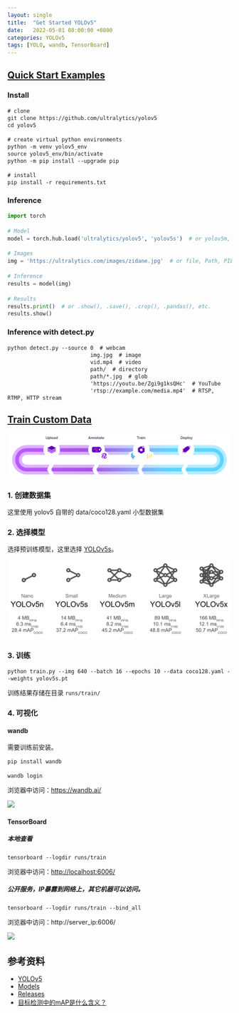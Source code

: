 ```yaml
---
layout: single
title:  "Get Started YOLOv5"
date:   2022-05-01 08:00:00 +0800
categories: YOLOv5
tags: [YOLO, wandb, TensorBoard]
---
```


## [Quick Start Examples](https://github.com/ultralytics/yolov5#quick-start-examples)

### Install
```shell
# clone
git clone https://github.com/ultralytics/yolov5
cd yolov5

# create virtual python environments
python -m venv yolov5_env
source yolov5_env/bin/activate
python -m pip install --upgrade pip

# install
pip install -r requirements.txt
```

### Inference
```py
import torch

# Model
model = torch.hub.load('ultralytics/yolov5', 'yolov5s')  # or yolov5m, yolov5l, yolov5x, custom

# Images
img = 'https://ultralytics.com/images/zidane.jpg'  # or file, Path, PIL, OpenCV, numpy, list

# Inference
results = model(img)

# Results
results.print()  # or .show(), .save(), .crop(), .pandas(), etc.
results.show()
```

### Inference with detect.py
```shell
python detect.py --source 0  # webcam
                          img.jpg  # image
                          vid.mp4  # video
                          path/  # directory
                          path/*.jpg  # glob
                          'https://youtu.be/Zgi9g1ksQHc'  # YouTube
                          'rtsp://example.com/media.mp4'  # RTSP, RTMP, HTTP stream
```

## [Train Custom Data](https://github.com/ultralytics/yolov5/wiki/Train-Custom-Data)
![](/images/2022/yolov5/train-on-custom-data.png)

### 1. 创建数据集
这里使用 yolov5 自带的 data/coco128.yaml 小型数据集

### 2. 选择模型
选择预训练模型，这里选择 [YOLOv5s](https://github.com/ultralytics/yolov5/blob/master/models/yolov5s.yaml)。

![](/images/2022/yolov5/model_comparison.png)

### 3. 训练
```shell
python train.py --img 640 --batch 16 --epochs 10 --data coco128.yaml --weights yolov5s.pt
```

训练结果存储在目录 ```runs/train/```

### 4. 可视化
#### wandb
需要训练前安装。
```shell
pip install wandb

wandb login
```

浏览器中访问：[https://wandb.ai/<username>](https://wandb.ai)

![](https://user-images.githubusercontent.com/26833433/135390767-c28b050f-8455-4004-adb0-3b730386e2b2.png)

#### TensorBoard
##### 本地查看
```shell
tensorboard --logdir runs/train
```
浏览器中访问：[http://localhost:6006/](http://localhost:6006/)

##### 公开服务，IP暴露到网络上，其它机器可以访问。
```shell
tensorboard --logdir runs/train --bind_all
```
浏览器中访问：http://server_ip:6006/

![](https://img-blog.csdnimg.cn/20210422112215790.png)

## 参考资料
* [YOLOv5](https://github.com/ultralytics/yolov5)
* [Models](https://github.com/ultralytics/yolov5/tree/master/models)
* [Releases](https://github.com/ultralytics/yolov5/releases)
* [目标检测中的mAP是什么含义？](https://www.zhihu.com/question/53405779)
